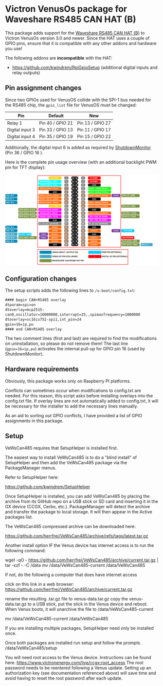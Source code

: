 # Victron VenusOs package for Waveshare RS485 CAN HAT (B)

This package adds support for the [Waveshare RS485 CAN HAT (B)](https://www.waveshare.com/rs485-can-hat-b.htm
) to Victron VenusOs version 3.0 and newer. Since the HAT uses a couple of GPIO pins, ensure that it is compatible 
with any other addons and hardware you use!

The following addons are **incompatible** with the HAT:

- https://github.com/kwindrem/RpiGpioSetup (additional digital inputs and relay outputs)

## Pin assignment changes

Since two GPIOs used for VenusOS collide with the SPI-1 bus needed for the RS485 chip, the `gpio_list` file for VenusOS must be changed:

| Pin             | Default          | New              |
| --------------- | ---------------- | ---------------- |
| Relay 1         | Pin 40 / GPIO 21 | Pin 13 / GPIO 27 |
| Digital input 3 | Pin 33 / GPIO 13 | Pin 11 / GPIO 17 |
| Digital input 4 | Pin 35 / GPIO 19 | Pin 15 / GPIO 22 |

Additionally, the digital input 6 is added as required by [ShutdownMonitor](https://github.com/kwindrem/ShutdownMonitor) (Pin 36 / GPIO 16
).

Here is the complete pin usage overview (with an additional backlight PWM pin for TFT display):

![](images/RPI3-GPIO-VICTRON.svg)

## Configuration changes

The setup scripts adds the following lines to `/u-boot/config.txt`:

	#### begin CAN+RS485 overlay
    dtparam=spi=on
	dtoverlay=mcp2515-can0,oscillator=16000000,interrupt=25,,spimaxfrequency=1000000
	dtoverlay=sc16is752-spi1,int_pin=24
	gpio=16=ip,pu
    #### end CAN+RS485 overlay

The two comment lines (first and last) are required to find the modifications on uninstallation, so please do not remove them!
The last line (`gpio=16=ip,pu`) activates the internal pull-up for GPIO pin 16 (used by ShutdownMonitor).

## Hardware requirements

Obviously, this package works only on Raspberry PI platforms.

Conflicts can sometimes occur when modifications to config.txt are needed.
For this reason, this script asks before installing overlays into the config.txt file.
If overlay lines are not automatically added to config.txt, it will be necessary for the installer to add the necessary lines manually.

As an aid to sorting out GPIO conflicts, I have provided a list of GPIO assignments in this package.

## Setup

VeWsCan485 requires that SetupHelper is installed first.

The easiest way to install VeWsCan485 is to do a "blind install" of SetupHelper and then add the VeWsCan485 package via the PackageManager menus.

Refer to SetupHelper here:

https://github.com/kwindrem/SetupHelper

Once SetupHelper is installed, you can add VeWsCan485 by placing the archive from its GitHub repo on a USB stick or SD card and inserting it in the GX device (CCGX, Cerbo, etc.). PackageManager will detect the archive and transfer the package to local storage. It will then appear in the Active packages list.

The VeWsCan485 compressed archive can be downloaded here:

https://github.com/herrfrei/VeWsCan485/archive/refs/tags/latest.tar.gz

Another install option IF the Venus device has internet access is to run the following command:

wget -qO - https://github.com/herrfrei/VeWsCan485/archive/current.tar.gz | tar -xzf - -C /data
mv /data/VeWsCan485-current /data/VeWsCan485

If not, do the following a computer that does have internet access

click on this link in a web browser:
https://github.com/herrfrei/VeWsCan485/archive/current.tar.gz

rename the resulting .tar.gz file to venus-data.tar.gz
copy the venus-data.tar.gz to a USB stick,
put the stick in the Venus device and reboot.
When Venus boots, it will unarchive the file to /data/VeWsCan485-current

mv /data/VeWsCan485-current /data/VeWsCan485

If you are installing multiple packages, SetupHelper need only be installed once.

Once both packages are installed run setup and follow the prompts.
/data/VeWsCan485/setup

You will need root access to the Venus device. Instructions can be found here:
https://www.victronenergy.com/live/ccgx:root_access
The root password needs to be reentered following a Venus update.
Setting up an authorization key (see documentation referenced above) will save time and avoid having to reset the root password after each update.
